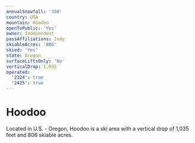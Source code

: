 ```yaml
---
annualSnowfall: '350'
country: USA
mountain: Hoodoo
openToPublic: 'Yes'
owner: Independent
passAffiliations: Indy
skiableAcres: '806'
skied: 'Yes'
state: Oregon
surfaceLiftsOnly: 'No'
verticalDrop: 1,035
operated:
  '2324': true
  '2425': true
---
```



# Hoodoo

Located in U.S. - Oregon, Hoodoo is a ski area with a vertical drop of 1,035 feet and 806 skiable acres.

